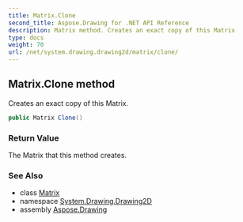 ```yaml
---
title: Matrix.Clone
second_title: Aspose.Drawing for .NET API Reference
description: Matrix method. Creates an exact copy of this Matrix
type: docs
weight: 70
url: /net/system.drawing.drawing2d/matrix/clone/
---
```

## Matrix.Clone method

Creates an exact copy of this Matrix.

```csharp
public Matrix Clone()
```

### Return Value

The Matrix that this method creates.

### See Also

* class [Matrix](../)
* namespace [System.Drawing.Drawing2D](../../matrix/)
* assembly [Aspose.Drawing](../../../)


